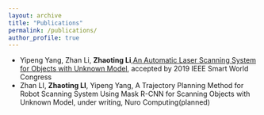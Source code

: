 ```yaml
---
layout: archive
title: "Publications"
permalink: /publications/
author_profile: true
---
```



* Yipeng Yang, Zhan Li, **Zhaoting Li**,[An Automatic Laser Scanning System for Objects with Unknown Model](../files/paper1.pdf), accepted by 2019 IEEE Smart World Congress
* Zhan LI, **Zhaoting LI**, Yipeng Yang, A Trajectory Planning Method for Robot Scanning System Using Mask R-CNN for Scanning Objects with Unknown Model, under writing, Nuro Computing(planned)


